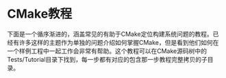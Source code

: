 CMake教程
=======

下面是一个循序渐进的，涵盖常见的有助于CMake定位构建系统问题的教程。已经有许多这样的主题作为单独的问题介绍如何掌握CMake，但是看到他们如何在一个样例工程中一起工作会非常有帮助。这个教程可以在CMake源码树中的Tests/Tutorial目录下找到，每一步都有对应的包含那一步教程完整拷贝的子目录。
